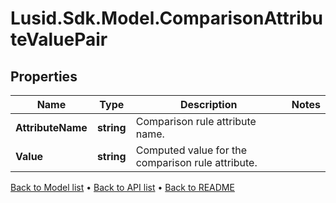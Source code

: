 # Lusid.Sdk.Model.ComparisonAttributeValuePair

## Properties

Name | Type | Description | Notes
------------ | ------------- | ------------- | -------------
**AttributeName** | **string** | Comparison rule attribute name. | 
**Value** | **string** | Computed value for the comparison rule attribute. | 

[Back to Model list](../README.md#documentation-for-models) &#8226; [Back to API list](../README.md#documentation-for-api-endpoints) &#8226; [Back to README](../README.md)

